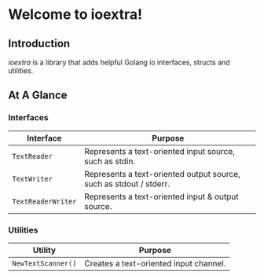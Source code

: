 # Welcome to ioextra!

## Introduction

_ioextra_ is a library that adds helpful Golang io interfaces, structs and utilities.

## At A Glance

### Interfaces

Interface          | Purpose
-------------------|---------
`TextReader`       | Represents a text-oriented input source, such as stdin.
`TextWriter`       | Represents a text-oriented output source, such as stdout / stderr.
`TextReaderWriter` | Represents a text-oriented input & output source.

### Utilities

Utility            | Purpose
-------------------|--------
`NewTextScanner()` | Creates a text-oriented input channel.